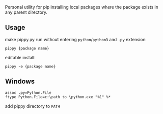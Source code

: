 Personal utility for pip installing local packages where the package exists
in any parent directory.

## Usage
make pippy.py run without entering `python`/`python3` and `.py` extension
```
pippy {package name}
```
editable install
```
pippy -e {package name}
```

## Windows
```
assoc .py=Python.File
ftype Python.File=c:\path to \python.exe "%1" %*
```

add pippy directory to `PATH`
